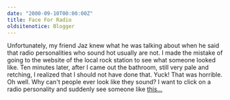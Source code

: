 ```yaml
---
date: "2000-09-10T00:00:00Z"
title: Face For Radio
oldsitenotice: Blogger
---
```

Unfortunately, my friend Jaz knew what he was talking about when he said that radio personalities who sound hot usually are not. I made the mistake of going to the website of the local rock station to see what someone looked like. Ten minutes later, after I came out the bathroom, still very pale and retching, I realized that I should not have done that. Yuck! That was horrible. Oh well. Why can't people ever look like they sound? I want to click on a radio personality and suddenly see someone like [this...][1]

[1]: http://en.wikipedia.org/wiki/Stevie_Case
